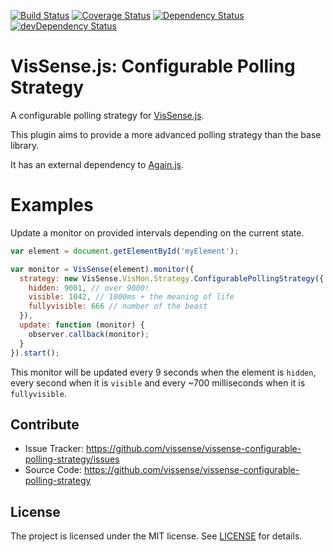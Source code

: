 [![Build Status](https://api.travis-ci.org/vissense/vissense-configurable-polling-strategy.png?branch=master)](https://travis-ci.org/vissense/vissense-configurable-polling-strategy)
[![Coverage Status](https://coveralls.io/repos/vissense/vissense-configurable-polling-strategy/badge.svg)](https://coveralls.io/r/vissense/vissense-configurable-polling-strategy)
[![Dependency Status](https://david-dm.org/vissense/vissense-configurable-polling-strategy.svg)](https://david-dm.org/vissense/vissense-configurable-polling-strategy)
[![devDependency Status](https://david-dm.org/vissense/vissense-configurable-polling-strategy/dev-status.svg)](https://david-dm.org/vissense/vissense-configurable-polling-strategy#info=devDependencies)

VisSense.js: Configurable Polling Strategy
====

A configurable polling strategy for [VisSense.js](https://github.com/vissense/vissense-configurable-polling-strategy).

This plugin aims to provide a more advanced polling strategy than the base library.

It has an external dependency to [Again.js](https://github.com/theborakompanioni/againjs).

Examples
===

Update a monitor on provided intervals depending on the current state.
```javascript
var element = document.getElementById('myElement');

var monitor = VisSense(element).monitor({
  strategy: new VisSense.VisMon.Strategy.ConfigurablePollingStrategy({
    hidden: 9001, // over 9000!
    visible: 1042, // 1000ms + the meaning of life
    fullyvisible: 666 // number of the beast
  }),
  update: function (monitor) {
    observer.callback(monitor);
  }
}).start();
```
This monitor will be updated every 9 seconds when the element is
`hidden`, every second when it is `visible` and
every ~700 milliseconds when it is `fullyvisible`.

Contribute
------------

- Issue Tracker: https://github.com/vissense/vissense-configurable-polling-strategy/issues
- Source Code: https://github.com/vissense/vissense-configurable-polling-strategy

License
-------

The project is licensed under the MIT license. See
[LICENSE](https://github.com/vissense/vissense-configurable-polling-strategy/blob/master/LICENSE) for details.
